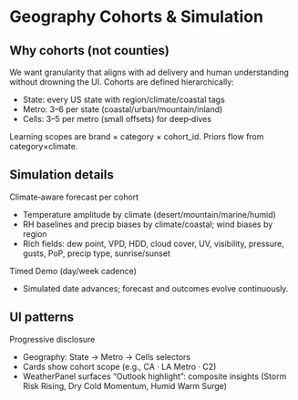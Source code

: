 # Geography Cohorts & Simulation

## Why cohorts (not counties)

We want granularity that aligns with ad delivery and human understanding without drowning the UI. Cohorts are defined hierarchically:

- State: every US state with region/climate/coastal tags
- Metro: 3–6 per state (coastal/urban/mountain/inland)
- Cells: 3–5 per metro (small offsets) for deep‑dives

Learning scopes are brand × category × cohort_id. Priors flow from category×climate.

## Simulation details

Climate‑aware forecast per cohort
- Temperature amplitude by climate (desert/mountain/marine/humid)
- RH baselines and precip biases by climate/coastal; wind biases by region
- Rich fields: dew point, VPD, HDD, cloud cover, UV, visibility, pressure, gusts, PoP, precip type, sunrise/sunset

Timed Demo (day/week cadence)
- Simulated date advances; forecast and outcomes evolve continuously.

## UI patterns

Progressive disclosure
- Geography: State → Metro → Cells selectors
- Cards show cohort scope (e.g., CA · LA Metro · C2)
- WeatherPanel surfaces “Outlook highlight”: composite insights (Storm Risk Rising, Dry Cold Momentum, Humid Warm Surge)

